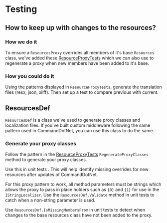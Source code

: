 # Testing

## How to keep up with changes to the resources?

### How we do it

To ensure a `ResourcesProxy` overrides all members of it's base `Resources` class, we've added these [ResourceProxyTests](https://github.com/bilal-fazlani/commanddotnet/blob/master/CommandDotNet.Tests/UnitTests/ResourceProxyTests.cs) which we can also use to regenerate a proxy when new members have been added to it's base.

### How you could do it

Using the patterns displayed in `ResourceProxyTests`, generate the translation files (resx, json, xliff). Then set up a test to compare previous with current.

## ResourcesDef
`ResourcesDef` is a class we've used to generate proxy classes and localization files. If you've built custom middleware following the same pattern used in CommandDotNet, you can use this class to do the same.

### Generate your proxy classes

Follow the pattern in the [ResourceProxyTests](https://github.com/bilal-fazlani/commanddotnet/blob/master/CommandDotNet.Tests/UnitTests/ResourceProxyTests.cs) `RegenerateProxyClasses` method to generate your proxy classes.

Use this in unit tests . This will help identify missing overrides for new resources after updates of CommandDotNet.

For this proxy pattern to work, all method parameters must be strings which allows the proxy to pass in place holders such as `{0}` and `{1}` for use in the `IStringLocalizer`.  Use the `ResourcesDef.Validate` method in unit tests to catch when a non-string parameter is used.

Use `ResourcesDef.IsMissingMembersFrom` in unit tests to detect when changes to the base resources class have not been added to the proxy.